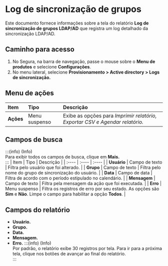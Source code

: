 # Log de sincronização de grupos

Este documento fornece informações sobre a tela do relatório **Log de sincronização de grupos LDAP/AD** que registra um log detalhado da sincronização LDAP/AD.

## Caminho para acesso
1. No Segura, na barra de navegação, passe o mouse sobre o **Menu de produtos** e selecione **Configurações**.  
2. No menu lateral, selecione **Provisionamento \> Active directory \> Logs de sincronização.**

## Menu de ações
| Item | Tipo | Descrição |
| :---- | :---- | :---- |
| **Ações** | Menu suspenso | Exibe as opções para *Imprimir relatório, Exportar CSV e Agendar relatório.* |

## Campos de busca
:::(info) (Info)  
Para exibir todos os campos de busca, clique em **Mais.**  
:::
| Item | Tipo | Descrição |
| :---- | :---- | :---- |
| **Usuário** | Campo de texto | Filtra pelo usuário que foi alterado. |
| **Grupo** | Campo de texto | Filtra pelo nome do grupo de sincronização do usuário. |
| **Data** | Campo de data | Filtra de acordo com o período estipulado no calendário. |
| **Mensagem** | Campo de texto | Filtra pela mensagem da ação que foi executada. |
| **Erro** | Menu suspenso | Filtra os registros de erro por seu estado. As opções são **Sim** e **Não**. Limpe o campo para habilitar a opção **Todos**. |

## Campos do relatório
* **Usuário.**  
* **Grupo.**  
* **Data.**  
* **Mensagem.**  
* **Erro.**
:::(info) (Info)  
Por padrão, o relatório exibe 30 registros por tela. Para ir para a próxima tela, clique nos botões de avançar ao final do relatório.  
:::